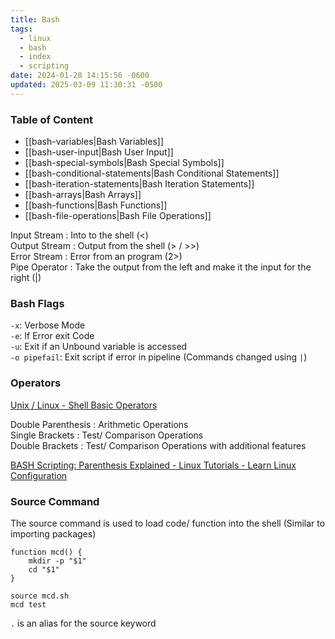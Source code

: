```yaml
---
title: Bash
tags:
  - linux
  - bash
  - index
  - scripting
date: 2024-01-28 14:15:56 -0600
updated: 2025-03-09 11:30:31 -0500
---
```


### Table of Content

* [[bash-variables|Bash Variables]]
* [[bash-user-input|Bash User Input]]
* [[bash-special-symbols|Bash Special Symbols]]
* [[bash-conditional-statements|Bash Conditional Statements]]
* [[bash-iteration-statements|Bash Iteration Statements]]
* [[bash-arrays|Bash Arrays]]
* [[bash-functions|Bash Functions]]
* [[bash-file-operations|Bash File Operations]]

Input Stream : Into to the shell (\<)  
Output Stream : Output from the shell (> / >>)  
Error Stream : Error from an program (2>)  
Pipe Operator : Take the output from the left and make it the input for the right (|)

### Bash Flags

`-x`: Verbose Mode  
`-e`: If Error exit Code  
`-u`: Exit if an Unbound variable is accessed  
`-o pipefail`: Exit script if error in pipeline (Commands changed using `|`)

### Operators

[Unix / Linux - Shell Basic Operators](https://www.tutorialspoint.com/unix/unix-basic-operators.htm)

Double Parenthesis : Arithmetic Operations  
Single Brackets : Test/ Comparison Operations  
Double Brackets : Test/ Comparison Operations with additional features

[BASH Scripting: Parenthesis Explained - Linux Tutorials - Learn Linux Configuration](https://linuxconfig.org/bash-scripting-parenthesis-explained)

### Source Command

The source command is used to load code/ function into the shell (Similar to importing packages)

````shell
function mcd() {
	mkdir -p "$1"
	cd "$1"
}

source mcd.sh
mcd test
````

`.` is an alias for the source keyword
